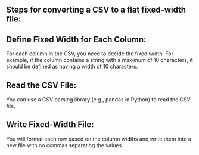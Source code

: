 ## Steps for converting a CSV to a flat fixed-width file:
## Define Fixed Width for Each Column:

For each column in the CSV, you need to decide the fixed width. For example, if the column contains a string with a maximum of 10 characters, it should be defined as having a width of 10 characters.
## Read the CSV File:

You can use a CSV parsing library (e.g., pandas in Python) to read the CSV file.
## Write Fixed-Width File:

You will format each row based on the column widths and write them into a new file with no commas separating the values.
